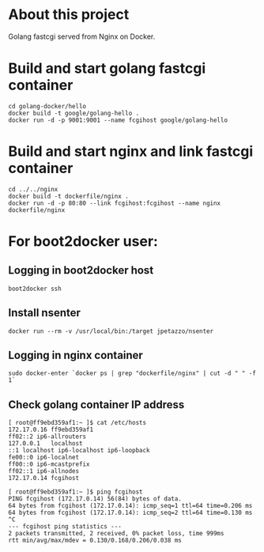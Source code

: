 # About this project

Golang fastcgi served from Nginx on Docker.

# Build and start golang fastcgi container

    cd golang-docker/hello
    docker build -t google/golang-hello .
    docker run -d -p 9001:9001 --name fcgihost google/golang-hello

# Build and start nginx and link fastcgi container

    cd ../../nginx
    docker build -t dockerfile/nginx .
    docker run -d -p 80:80 --link fcgihost:fcgihost --name nginx dockerfile/nginx

# For boot2docker user:

## Logging in boot2docker host

    boot2docker ssh

## Install nsenter

    docker run --rm -v /usr/local/bin:/target jpetazzo/nsenter

## Logging in nginx container

    sudo docker-enter `docker ps | grep "dockerfile/nginx" | cut -d " " -f 1`

## Check golang container IP address

    [ root@ff9ebd359af1:~ ]$ cat /etc/hosts
    172.17.0.16	ff9ebd359af1
    ff02::2	ip6-allrouters
    127.0.0.1	localhost
    ::1	localhost ip6-localhost ip6-loopback
    fe00::0	ip6-localnet
    ff00::0	ip6-mcastprefix
    ff02::1	ip6-allnodes
    172.17.0.14	fcgihost

    [ root@ff9ebd359af1:~ ]$ ping fcgihost
    PING fcgihost (172.17.0.14) 56(84) bytes of data.
    64 bytes from fcgihost (172.17.0.14): icmp_seq=1 ttl=64 time=0.206 ms
    64 bytes from fcgihost (172.17.0.14): icmp_seq=2 ttl=64 time=0.130 ms
    ^C
    --- fcgihost ping statistics ---
    2 packets transmitted, 2 received, 0% packet loss, time 999ms
    rtt min/avg/max/mdev = 0.130/0.168/0.206/0.038 ms

